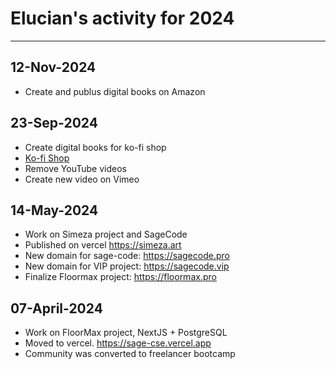 # Elucian's activity for 2024
---
## 12-Nov-2024
* Create and publus digital books on Amazon

## 23-Sep-2024
* Create digital books for ko-fi shop
* [Ko-fi Shop](https://ko-fi.com/elucian)
* Remove YouTube videos
* Create new video on Vimeo

## 14-May-2024
* Work on Simeza project and SageCode
* Published on vercel https://simeza.art
* New domain for sage-code: https://sagecode.pro
* New domain for VIP project: https://sagecode.vip
* Finalize Floormax project: https://floormax.pro

## 07-April-2024
* Work on FloorMax project, NextJS + PostgreSQL
* Moved to vercel. https://sage-cse.vercel.app
* Community was converted to freelancer bootcamp

  
